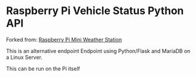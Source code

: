 # Raspberry Pi Vehicle Status Python API
Forked from: 
[Raspberry Pi Mini Weather Station](https://github.com/JeremyMorgan/Raspberry_Pi_Weather_Station)


This is an alternative endpoint Endpoint using Python/Flask and MariaDB on a Linux Server. 


This can be run on the Pi itself
